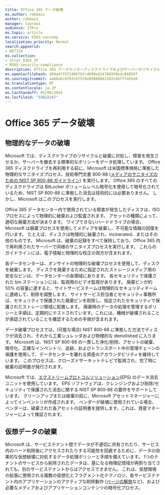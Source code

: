 ```yaml
---
title: Office 365 データ破壊
ms.author: robmazz
author: robmazz
manager: laurawi
audience: ITPro
ms.topic: article
ms.service: O365-seccomp
localization_priority: Normal
search.appverid:
- MET150
ms.collection:
- Strat_O365_IP
- M365-security-compliance
description: Office 365 データセンターディスクドライブおよびサーバーのリサイクル、廃棄、破壊に関する Microsoft ポリシーの概要。
ms.openlocfilehash: d94a4ff5f240bfbfcd690e6247869f0edc88059f
ms.sourcegitcommit: aa60a6cdf83c67576e858668d1182cd4fffeb5e0
ms.translationtype: MT
ms.contentlocale: ja-JP
ms.lasthandoff: 05/06/2019
ms.locfileid: "33622247"
---
```

# <a name="office-365-data-destruction"></a>Office 365 データ破壊

## <a name="physical-data-destruction"></a>物理的なデータの破壊

Microsoft では、ディスクドライブのリサイクルと破棄に対処し、障害を発生させるか、サーバーを撤去する標準的なポリシーをデータ処理しています。 Office 365 ディスクドライブを再利用する前に、Microsoft は米国標準規格に準拠した物理的なサニタイズプロセス、技術専門文書 800-88 ([メディアのサニタイズのための NIST SP 800-88 ガイドライン](http://nvlpubs.nist.gov/nistpubs/SpecialPublications/NIST.SP.800-88r1.pdf)) を実行します。 Office 365 のすべてのディスクドライブは BitLocker ボリュームレベル暗号化を使用して暗号化されているため、NIST SP 800-88 に準拠した消去は技術的には必要ありません。 しかし、Microsoft はこのプロセスを実行します。

Office 365 データセンター内で使用されている障害が発生したディスクは、ISO プロセスによって物理的に破棄および監査されます。 アセットの種類によって、適切な廃棄方法が決まります。 ワイプできないハードドライブの場合、Microsoft は廃棄プロセスを使用してメディアを破棄し、不可能な情報の回復を行います。 たとえば、ディスクは物理的に破棄され、incinerated、またはその他のものです。 Microsoft は、破棄の記録をすべて保持しており、Office 365 内で再利用されたサーバーで同様のサニタイズプロセスを実行します。 これらのガイドラインには、電子情報と物理的な校正の両方が含まれます。

各データセンターは、オンサイトの物理的な破壊プロセスを使用して、ディスクを破棄します。 ディスクを廃棄するために指定されたストレージメディア用の安全なビンは、データセンターの各領域にあります。 各セキュリティで保護された bin ステーションには、監視用のビデオ監視があります。 廃棄ビンが約 50% の容量に達すると、サイトサービスチームは物理的なセキュリティチームに連絡して、削除を調整します。 サイトサービス担当者とセキュリティ事務所は、セキュリティで保護された廃棄ビンを削除し、指定されたセキュリティで保護されたストレージ領域に配置します。 廃棄時のデータの処理を管理するポリシーと手順は、定期的にテストされています。これには、機械が破壊されることが承認されていることを確認するための手順が含まれます。

データ破壊プロセスでは、(可能な場合) NIST 800-88 に準拠した方法でディスクが消去され、それから工業シュレッダおよび物理的な demolished に入ります。 Microsoft は、NIST SP 800-88 の一貫した浄化/削除、アセットの破棄、暗号化、正確なインベントリ、追跡、およびトランスポート中の管理チェーンの保護を使用して、データセンターを離れる資産のアカウンタビリティを維持しています。 このプロセスは、クローズドサーキットテレビで監視され、完了時に破棄の証明書が発行されます。

Microsoft では、[エクストリームプロトコルソリューション](http://www.enterprisedataerasure.com/)(EPS) のデータ消去ユニットを使用しています。 EPS ソフトウェアは、クレンジングおよび削除/セキュリティで保護された消去に関する NIST SP 800-88 の要件をサポートしています。 クリーンアップまたは破棄の前に、Microsoft アセットマネージャーによってインベントリが作成されます。 ベンダーが破壊に使用されている場合、ベンダーは、破棄された各アセットの証明書を提供します。これは、資産マネージャーによって検証されます。

## <a name="virtual-data-destruction"></a>仮想データの破棄

Microsoft は、サービステナント間でデータが不適切に共有されたり、サービス内のハード削除後にアクセスされたりする可能性を回避するために、データの効果的な仮想破壊に対処するデータ処理ポリシーと手順を備えています。 1つのテナントのサービスから削除されたデータは、基になる物理記憶域が再割り当てされても、別のサービステナントからはアクセスできません。 これは、仮想環境の拡張に使用される複数の仮想化とフラグメント化テクノロジ、各サービステナント内のアプリケーションのアクティブな削除動作 ([ページの解放](https://docs.microsoft.com/office365/securitycompliance/office-365-exchange-online-data-deletion#page-zeroing)など)、および必要なメディアおよびアプリケーションコンテンツの暗号化プロセス。